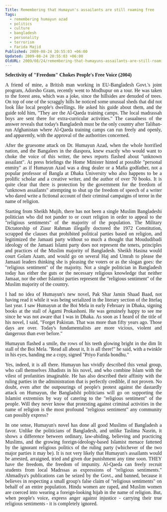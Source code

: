 ```yaml
---
Title: Remembering that Humayun's assailants are still roaming free
Tags:
  - remembering humayun azad
  - politics
  - culture
  - bangladesh
  - personality
  - terrorism
  - Farida Majid
Published: 2009-08-24 20:55:03 +06:00
Updated: 2009-08-24 20:55:03 +06:00
OldURL: 2009/08/24/remembering-that-humayuns-assailants-are-still-roaming-free/
---
```


<p align="justify"><span style="font-size: medium; font-family: Garamond;"><strong>Selectivity of "Freedom" Chokes People's Free Voice (2004)</strong> </span></p>
<p align="justify"><span style="font-size: medium; font-family: Garamond;">A friend of mine, a British man working in EU-Bangladesh Govt.'s joint program, Adorsho Gram, recently went to Modhupur on a tour. He was taken to the forest area, which was a joke, since the hillsides are denuded of trees. On top of one of the scraggly hills he noticed some unusual sheds that did not look like local people's dwellings. He asked his guide about them, and the guide told him, "They are the Al-Qaeda training camps. The local madrassah boys are sent there for extra-curricular activities." The casualness of the answer reveals that today's Bangladesh must be the only country after Taliban-run Afghanistan where Al-Qaeda training camps can run freely and openly, and apparently, with the approval of the authorities concerned. </span></p>
<p align="justify"><span style="font-size: medium; font-family: Garamond;">After the gruesome attack on Dr. Humayun Azad, when the whole horrified nation, and the Bangalees in the diaspora, knew exactly who would want to choke the voice of this writer, the news reports flashed about "unknown assailant". At press briefings the Home Minister hinted at possible "personal enmity" as if Humayun Azad was a drug dealer or a Mafia godfather, not a popular professor of Bangla at Dhaka University who also happens to be a prolific scholar and a creative writer, and the author of over 70 books. It is quite clear that there is protection by the government for the freedom of "unknown assailants" attempting to shut up the freedom of speech of a writer who dared write a fictional account of their criminal campaigns of terror in the name of religion. </span></p>
<p align="justify"><span style="font-size: medium; font-family: Garamond;">Starting from Sheikh Mujib, there has not been a single Muslim Bangladeshi politician who did not pander to or court religion in order to appeal to the "religious sentiments" of the majority of the population. The Military Dictatorship of Ziaur Rahman illegally doctored the 1972 Constitution, scrapped the clauses that prohibited political parties based on religion, and legitimized the Jamaati party without so much a thought that Moududibadi ideology of the Jamaati Islami party does not represent the tenets, principles and practices of the Muslim majority of Bangladesh. Sheikh Hasina would court Golam Azam, and would go on several Haj and Umrah to please the Jamaati leaders thinking she is pleasing the voters or as the slogan goes: the "religious sentiment" of the majority. Not a single politician in Bangladesh today has either the guts or the necessary religious knowledge that neither Jamaat, nor the other Islamist parties represent the "religious sentiment" of the Muslim majority of the country. </span></p>
<p align="justify"><span style="font-size: medium; font-family: Garamond;">I had no idea of Humayun's new novel, Pak Shar Jamin Shaad Baad, not having read it while it was being serialized in the literary section of the Ittefaq last year. I saw Humayun at the Boi Mela in early February in Dhaka, signing books at the stall of Agami Prokashoni. He was genuinely happy to see me since he was not aware that I was in Dhaka. As soon as I heard of the title of his novel, I said, "Forget Pakistan. That was more than fifty years ago. Those days are over. Today's fundamentalists are more vicious, violent and dangerous than ever before." </span></p>
<p align="justify"><span style="font-size: medium; font-family: Garamond;">Humayun flashed a smile, the rows of his teeth glowing bright in the dim lit stall of the Boi Mela. "Read all about it, It is all there!" he said, with a twinkle in his eyes, handing me a copy, signed "Priyo Farida bondhu." </span></p>
<p align="justify"><span style="font-size: medium; font-family: Garamond;">Yes, indeed, it is all there. Humayun has vividly described this venal group, who call themselves Jihadists in his novel, and who combine Islam with the vilest of profanities imaginable. He has also described their affinity with the ruling parties in the administration that is perfectly credible, if not proven. No doubt, even after the outpourings of people's protest against the dastardly attack on Humayun, the Bangladshi politicians will go on supporting the Islamist extremists by way of catering to the "religious sentiment" of the people. Will they never know that protesting against criminal activities in the name of religion is the most profound "religious sentiment" any community can possibly express? </span></p>
<p align="justify"><span style="font-size: medium; font-family: Garamond;">In one sense, Humayun's novel has done all good Muslims of Bangladesh a favor. Unlike the politicians of Bangladesh, and unlike Taslima Nasrin, it shows a difference between ordinary, law-abiding, believing and practicing Muslims, and the growing foreign-ideology-based Islamist menace fattened by the ignorant religious politics of the ruling party (whichever of the two major parties it may be). It is not very likely that Humayun's assailants would be arrested, arraigned, tried and given due punishment any time soon. THEY have the freedom, the freedom of impunity. Al-Qaeda can freely recruit students from local Madrssas as expressions of "religious sentiments." Ahmadiya's publications can be seized by the Govt., and banned, because it believes in respecting a small group's false claim of "religious sentiments" on behalf of an entire population. Hindu women are raped, and Muslim women are coerced into wearing a foreign-looking hijab in the name of religion. But, when people's voice, express anger against injustice - carrying their true religious sentiments - it is completely ignored. </span></p>
